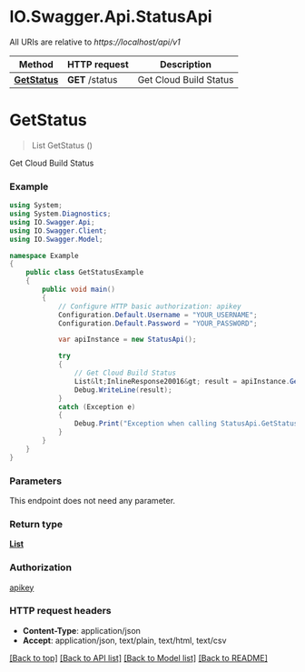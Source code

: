 # IO.Swagger.Api.StatusApi

All URIs are relative to *https://localhost/api/v1*

Method | HTTP request | Description
------------- | ------------- | -------------
[**GetStatus**](StatusApi.md#getstatus) | **GET** /status | Get Cloud Build Status


<a name="getstatus"></a>
# **GetStatus**
> List<InlineResponse20016> GetStatus ()

Get Cloud Build Status

### Example
```csharp
using System;
using System.Diagnostics;
using IO.Swagger.Api;
using IO.Swagger.Client;
using IO.Swagger.Model;

namespace Example
{
    public class GetStatusExample
    {
        public void main()
        {
            // Configure HTTP basic authorization: apikey
            Configuration.Default.Username = "YOUR_USERNAME";
            Configuration.Default.Password = "YOUR_PASSWORD";

            var apiInstance = new StatusApi();

            try
            {
                // Get Cloud Build Status
                List&lt;InlineResponse20016&gt; result = apiInstance.GetStatus();
                Debug.WriteLine(result);
            }
            catch (Exception e)
            {
                Debug.Print("Exception when calling StatusApi.GetStatus: " + e.Message );
            }
        }
    }
}
```

### Parameters
This endpoint does not need any parameter.

### Return type

[**List<InlineResponse20016>**](InlineResponse20016.md)

### Authorization

[apikey](../README.md#apikey)

### HTTP request headers

 - **Content-Type**: application/json
 - **Accept**: application/json, text/plain, text/html, text/csv

[[Back to top]](#) [[Back to API list]](../README.md#documentation-for-api-endpoints) [[Back to Model list]](../README.md#documentation-for-models) [[Back to README]](../README.md)

